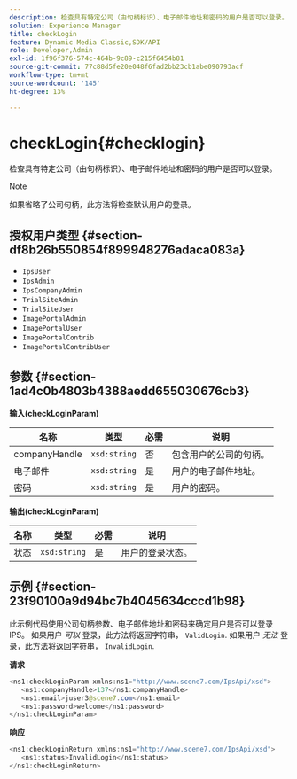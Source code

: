 ```yaml
---
description: 检查具有特定公司（由句柄标识）、电子邮件地址和密码的用户是否可以登录。
solution: Experience Manager
title: checkLogin
feature: Dynamic Media Classic,SDK/API
role: Developer,Admin
exl-id: 1f96f376-574c-464b-9c89-c215f6454b81
source-git-commit: 77c88d5fe20e048f6fad2bb23cb1abe090793acf
workflow-type: tm+mt
source-wordcount: '145'
ht-degree: 13%

---
```


# checkLogin{#checklogin}

检查具有特定公司（由句柄标识）、电子邮件地址和密码的用户是否可以登录。

>[!NOTE]
>
>如果省略了公司句柄，此方法将检查默认用户的登录。

## 授权用户类型 {#section-df8b26b550854f899948276adaca083a}

* `IpsUser`
* `IpsAdmin`
* `IpsCompanyAdmin`
* `TrialSiteAdmin`
* `TrialSiteUser`
* `ImagePortalAdmin`
* `ImagePortalUser`
* `ImagePortalContrib`
* `ImagePortalContribUser`

## 参数 {#section-1ad4c0b4803b4388aedd655030676cb3}

**输入(checkLoginParam)**

| 名称 | 类型 | 必需 | 说明 |
|---|---|---|---|
| companyHandle | `xsd:string` | 否 | 包含用户的公司的句柄。 |
| 电子邮件 | `xsd:string` | 是 | 用户的电子邮件地址。 |
| 密码 | `xsd:string` | 是 | 用户的密码。 |

**输出(checkLoginParam)**

| 名称 | 类型 | 必需 | 说明 |
|---|---|---|---|
| 状态 | `xsd:string` | 是 | 用户的登录状态。 |

## 示例 {#section-23f90100a9d94bc7b4045634cccd1b98}

此示例代码使用公司句柄参数、电子邮件地址和密码来确定用户是否可以登录IPS。 如果用户 *可以* 登录，此方法将返回字符串， `ValidLogin`. 如果用户 *无法* 登录，此方法将返回字符串， `InvalidLogin`.

**请求**

```java
<ns1:checkLoginParam xmlns:ns1="http://www.scene7.com/IpsApi/xsd">
   <ns1:companyHandle>137</ns1:companyHandle>
   <ns1:email>juser3@scene7.com</ns1:email>
   <ns1:password>welcome</ns1:password>
</ns1:checkLoginParam>
```

**响应**

```java
<ns1:checkLoginReturn xmlns:ns1="http://www.scene7.com/IpsApi/xsd">
   <ns1:status>InvalidLogin</ns1:status>
</ns1:checkLoginReturn>
```
